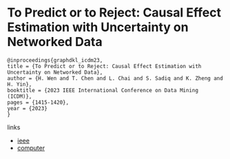 # To Predict or to Reject: Causal Effect Estimation with Uncertainty on Networked Data

```
@inproceedings{graphdkl_icdm23,
title = {To Predict or to Reject: Causal Effect Estimation with Uncertainty on Networked Data},
author = {H. Wen and T. Chen and L. Chai and S. Sadiq and K. Zheng and H. Yin},
booktitle = {2023 IEEE International Conference on Data Mining (ICDM)},
pages = {1415-1420},
year = {2023}
}
```

links
- [ieee](https://doi.org/10.1109/ICDM58522.2023.00184)
- [computer](https://doi.ieeecomputersociety.org/10.1109/ICDM58522.2023.00184)
